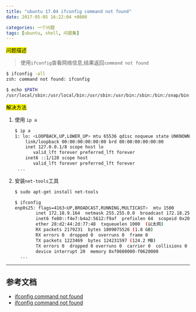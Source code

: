 ```yaml
---
title: "ubuntu 17.04 ifconfig command not found"
date: 2017-05-05 16:22:04 +0800

categories: 一个问题
tags: [ubuntu, shell, 问题集]
---
```


<mark>问题描述</mark>

>使用`ifconfig`查看网络信息,结果返回`command not found`

```bash
$ ifconfig -all                                                           1 ↵
zsh: command not found: ifconfig

$ echo $PATH                                                            127 ↵
/usr/local/sbin:/usr/local/bin:/usr/sbin:/usr/bin:/sbin:/bin:/snap/bin:/snap/bin
```

<mark>解决方法</mark>

1. 使用 `ip a`

    ```bash
    $ ip a                                                                  255 ↵
    1: lo: <LOOPBACK,UP,LOWER_UP> mtu 65536 qdisc noqueue state UNKNOWN group default qlen 1000
        link/loopback 00:00:00:00:00:00 brd 00:00:00:00:00:00
        inet 127.0.0.1/8 scope host lo
           valid_lft forever preferred_lft forever
        inet6 ::1/128 scope host
           valid_lft forever preferred_lft forever
     ...
    ```

1. 安装`net-tools`工具

    ```bash
    $ sudo apt-get install net-tools

    $ ifconfig                                                                1 ↵
    enp0s25: flags=4163<UP,BROADCAST,RUNNING,MULTICAST>  mtu 1500
            inet 172.18.9.164  netmask 255.255.0.0  broadcast 172.18.255.255
            inet6 fe80::f4e7:b4a2:5612:f9af  prefixlen 64  scopeid 0x20<link>
            ether 28:d2:44:2d:77:48  txqueuelen 1000  (以太网)
            RX packets 2179231  bytes 1809075526 (1.8 GB)
            RX errors 0  dropped 0  overruns 0  frame 0
            TX packets 1223469  bytes 124231597 (124.2 MB)
            TX errors 0  dropped 0 overruns 0  carrier 0  collisions 0
            device interrupt 20  memory 0xf0600000-f0620000
      ...
    ```

---
## 参考文档
- [ifconfig command not found](https://unix.stackexchange.com/questions/145447/ifconfig-command-not-found)
- [ifconfig command not found](http://stackoverflow.com/questions/24839810/ifconfig-command-not-found)
